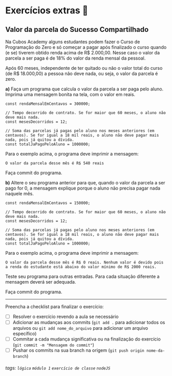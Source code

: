 
# Exercícios extras 🌟

## Valor da parcela do Sucesso Compartilhado

Na Cubos Academy alguns estudantes podem fazer o Curso de Programação do Zero e só começar a pagar após finalizado o curso quando (e se) tiverem obtido renda acima de R$ 2.000,00. Nesse caso o valor da parcela a ser paga é de 18% do valor da renda mensal da pessoal.

Após 60 meses, independente de ter quitado ou não o valor total do curso (de R$ 18.000,00) a pessoa não deve nada, ou seja, o valor da parcela é zero.

**a)** Faça um programa que calcula o valor da parcela a ser paga pelo aluno. Imprima uma mensagem bonita na tela, com o valor em reais.

```javascript=
const rendaMensalEmCentavos = 300000;

// Tempo decorrido de contrato. Se for maior que 60 meses, o aluno não deve mais nada.
const mesesDecorridos = 12;

// Soma das parcelas já pagas pelo aluno nos meses anteriores (em centavos). Se for igual a 18 mil reais, o aluno não deve pagar mais nada, pois já quitou a dívida.
const totalJaPagoPeloAluno = 1000000;

```

Para o exemplo acima, o programa deve imprimir a mensagem:

`O valor da parcela desse mês é R$ 540 reais`

Faça commit do programa.

**b)** Altere o seu programa anterior para que, quando o valor da parcela a ser pago for 0, a mensagem explique porque o aluno não precisa pagar nada naquele mês.

```javascript=
const rendaMensalEmCentavos = 150000;

// Tempo decorrido de contrato. Se for maior que 60 meses, o aluno não deve mais nada.
const mesesDecorridos = 12;

// Soma das parcelas já pagas pelo aluno nos meses anteriores (em centavos). Se for igual a 18 mil reais, o aluno não deve pagar mais nada, pois já quitou a dívida.
const totalJaPagoPeloAluno = 1000000;

```

Para o exemplo acima, o programa deve imprimir a mensagem:

`O valor da parcela desse mês é R$ 0 reais. Nenhum valor é devido pois a renda do estudante está abaixo do valor mínimo de R$ 2000 reais.`

Teste seu programa para outras entradas. Para cada situação diferente a mensagem deverá ser adequada.

Faça commit do programa.

---

Preencha a checklist para finalizar o exercício:

- [ ] Resolver o exercício revendo a aula se necessário
- [ ] Adicionar as mudanças aos commits (`git add .` para adicionar todos os arquivos ou `git add nome_do_arquivo` para adicionar um arquivo específico)
- [ ] Commitar a cada mudança significativa ou na finalização do exercício (`git commit -m "Mensagem do commit"`)
- [ ] Pushar os commits na sua branch na origem (`git push origin nome-da-branch`)

###### tags: `lógica` `módulo 1` `exercício de classe` `nodeJS`
